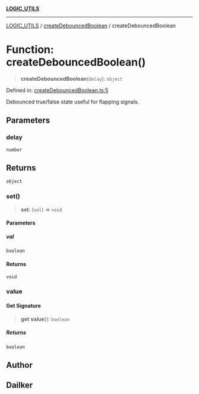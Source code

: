 [**LOGIC_UTILS**](../../README.md)

***

[LOGIC_UTILS](../../README.md) / [createDebouncedBoolean](../README.md) / createDebouncedBoolean

# Function: createDebouncedBoolean()

> **createDebouncedBoolean**(`delay`): `object`

Defined in: [createDebouncedBoolean.ts:5](https://github.com/dailker/everyutil/blob/fee6e9b8a6704ceb47f5b1ba754e0cca6cabc7c0/src/logic/createDebouncedBoolean.ts#L5)

Debounced true/false state useful for flapping signals.

## Parameters

### delay

`number`

## Returns

`object`

### set()

> **set**: (`val`) => `void`

#### Parameters

##### val

`boolean`

#### Returns

`void`

### value

#### Get Signature

> **get** **value**(): `boolean`

##### Returns

`boolean`

## Author

## Dailker
